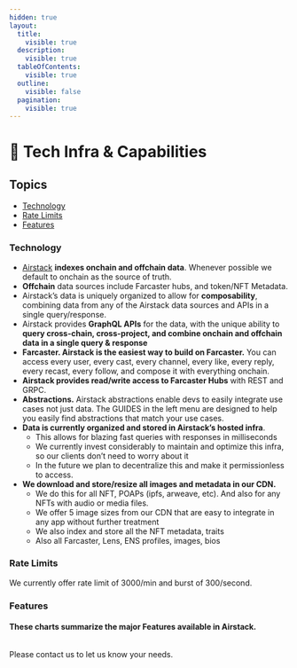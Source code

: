 ```yaml
---
hidden: true
layout:
  title:
    visible: true
  description:
    visible: true
  tableOfContents:
    visible: true
  outline:
    visible: false
  pagination:
    visible: true
---
```


# 🚦 Tech Infra & Capabilities

## Topics

* [Technology](api-capabilities.md#technology)
* [Rate Limits](api-capabilities.md#rate-limits)
* [Features](api-capabilities.md#features)

### Technology

* [Airstack](https://app.airstack.xyz) **indexes onchain and offchain data**. Whenever possible we default to onchain as the source of truth.
* **Offchain** data sources include Farcaster hubs, and token/NFT Metadata.
* Airstack’s data is uniquely organized to allow for **composability**, combining data from any of the Airstack data sources and APIs in a single query/response.
* Airstack provides **GraphQL APIs** for the data, with the unique ability to **query cross-chain, cross-project, and combine onchain and offchain data in a single query & response**
* **Farcaster. Airstack is the easiest way to build on Farcaster.** You can access every user, every cast, every channel, every like, every reply, every recast, every follow, and compose it with everything onchain.
* **Airstack provides read/write access to Farcaster Hubs** with REST and GRPC.
* **Abstractions.** Airstack abstractions enable devs to easily integrate use cases not just data. The GUIDES in the left menu are designed to help you easily find abstractions that match your use cases.
* **Data is currently organized and stored in Airstack’s hosted infra**.
  * This allows for blazing fast queries with responses in milliseconds
  * We currently invest considerably to maintain and optimize this infra, so our clients don’t need to worry about it
  * In the future we plan to decentralize this and make it permissionless to access.
* **We download and store/resize all images and metadata in our CDN.**
  * We do this for all NFT, POAPs (ipfs, arweave, etc). And also for any NFTs with audio or media files.
  * We offer 5 image sizes from our CDN that are easy to integrate in any app without further treatment
  * We also index and store all the NFT metadata, traits
  * Also all Farcaster, Lens, ENS profiles, images, bios

### Rate Limits

We currently offer rate limit of 3000/min and burst of 300/second.

### Features

#### These charts summarize the major Features available in Airstack. 

<figure><img src="../.gitbook/assets/Screenshot 2024-04-11 at 12.40.42 PM.png" alt=""><figcaption></figcaption></figure>

Please contact us to let us know your needs.
